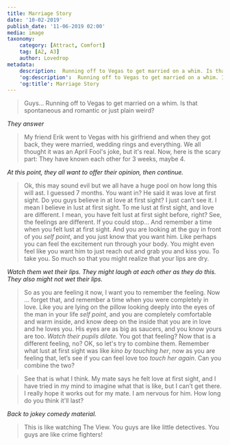 ```yaml
---
title: Marriage Story
date: '10-02-2019'
publish_date: '11-06-2019 02:00'
media: image
taxonomy:
    category: [Attract, Comfort]
    tag: [A2, A3]
    author: Lovedrop
metadata:
    description:  Running off to Vegas to get married on a whim. Is that spontaneous and romantic or just plain weird?
    'og:description':  Running off to Vegas to get married on a whim. Is that spontaneous and romantic or just plain weird?
    'og:title': Marriage Story
---
```


> Guys... Running off to Vegas to get married on a whim. Is that spontaneous and romantic or just plain weird?

_They answer_

> My friend Erik went to Vegas with his girlfriend and when they got back, they were married, wedding rings and everything. We all thought it was an April Fool's joke, but it's real. Now, here is the scary part: They have known each other for 3 weeks, maybe 4.

_At this point, they all want to offer their opinion, then continue._

> Ok, this may sound evil but we all have a huge pool on how long this will ast. I guessed 7 months. You want in? He said it was love at first sight. Do you guys believe in at love at first sight? I just can’t see it. I mean I believe in lust at first sight. To me lust at first sight, and love are different. I mean, you have felt lust at first sight before, right? See, the feelings are different. If you could stop... And remember a time when you felt lust at first sight. And you are looking at the guy in front of you _self point_, and you just know that you want him. Like perhaps you can feel the excitement run through your body. You might even feel like you want him to just reach out and grab you and kiss you. To take you. So much so that you might realize that your lips are dry. 

_Watch them wet their lips. They might laugh at each other as they do this. They also might not wet their lips._

> So as you are feeling it now, I want you to remember the feeling. Now ... forget that, and remember a time when you were completely in love. Like you are lying on the pillow looking deeply into the eyes of the man in your life _self point_, and you are completely comfortable and warm inside, and know deep on the inside that you are in love and he loves you. His eyes are as big as saucers, and you know yours are too. _Watch their pupils dilate._ You got that feeling? Now that is a different feeling, no? OK, so let's try to combine them. Remember what lust at first sight was like _kino by touching her_, now as you are feeling that, let’s see if you can feel love too _touch her again_. Can you combine the two?

> See that is what I think. My mate says he felt love at first sight, and I have tried in my mind to imagine what that is like, but I can’t get there. I really hope it works out for my mate. I am nervous for him. How long do you think it'll last?

_Back to jokey comedy material._

> This is like watching The View. You guys are like little detectives. You guys are like crime fighters!